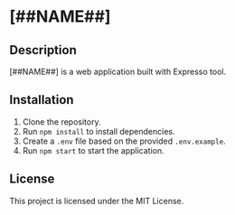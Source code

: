 # [##NAME##]

## Description

[##NAME##] is a web application built with Expresso tool.

## Installation

1. Clone the repository.
2. Run `npm install` to install dependencies.
3. Create a `.env` file based on the provided `.env.example`.
4. Run `npm start` to start the application.

## License

This project is licensed under the MIT License.
